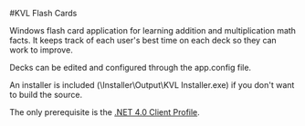 #KVL Flash Cards

Windows flash card application for learning addition and multiplication math facts. It keeps track of each user's best time on each deck so they can work to improve.

Decks can be edited and configured through the app.config file.

An installer is included (\Installer\Output\KVL Installer.exe) if you don't want to build the source.

The only prerequisite is the [.NET 4.0 Client Profile](http://www.microsoft.com/en-us/download/details.aspx?id=17113).